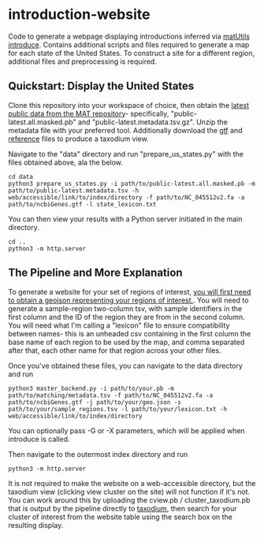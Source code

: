 # introduction-website
Code to generate a webpage displaying introductions inferred via [matUtils introduce](https://usher-wiki.readthedocs.io/en/latest/matUtils.html#introduce). Contains additional scripts and files required to generate a map for each state of the United States. To construct a site for a different region, additional files and preprocessing is required.

## Quickstart: Display the United States
Clone this repository into your workspace of choice, then obtain the [latest public data from the MAT repository](http://hgdownload.soe.ucsc.edu/goldenPath/wuhCor1/UShER_SARS-CoV-2/)- specifically, "public-latest.all.masked.pb" and "public-latest.metadata.tsv.gz". Unzip the metadata file with your preferred tool. Additionally download the [gtf](https://usher-wiki.readthedocs.io/en/latest/_downloads/2052d9a7147253e32a3420939550ac63/ncbiGenes.gtf) and [reference](https://raw.githubusercontent.com/yatisht/usher/5e83b71829dbe54a37af845fd23d473a8f67b839/test/NC_045512v2.fa) files to produce a taxodium view. 

Navigate to the "data" directory and run "prepare_us_states.py" with the files obtained above, ala the below.

```
cd data
python3 prepare_us_states.py -i path/to/public-latest.all.masked.pb -m path/to/public-latest.metadata.tsv -h web/accessible/link/to/index/directory -f path/to/NC_045512v2.fa -a path/to/ncbiGenes.gtf -l state_lexicon.txt
```

You can then view your results with a Python server initiated in the main directory.

```
cd ..
python3 -m http.server
```

## The Pipeline and More Explanation

To generate a website for your set of regions of interest, [you will first need to obtain a geojson representing your regions of interest.](https://geojson-maps.ash.ms). You will need to generate a sample-region two-column tsv, with sample identifiers in the first column and the ID of the region they are from in the second column. You will need what I'm calling a "lexicon" file to ensure compatibility between names- this is an unheaded csv containing in the first column the base name of each region to be used by the map, and comma separated after that, each other name for that region across your other files. 

Once you've obtained these files, you can navigate to the data directory and run

```
python3 master_backend.py -i path/to/your.pb -m path/to/matching/metadata.tsv -f path/to/NC_045512v2.fa -a path/to/ncbiGenes.gtf -j path/to/your/geo.json -s path/to/your/sample_regions.tsv -l path/to/your/lexicon.txt -h web/accessible/link/to/index/directory
```

You can optionally pass -G or -X parameters, which will be applied when introduce is called. 

Then navigate to the outermost index directory and run 
```
python3 -m http.server
```

It is not required to make the website on a web-accessible directory, but the taxodium view (clicking view cluster on the site) will not function if it's not. You can work around this by uploading the cview.pb / cluster_taxodium.pb that is output by the pipeline directly to [taxodium](https://cov2tree.org/), then search for your cluster of interest from the website table using the search box on the resulting display. 
